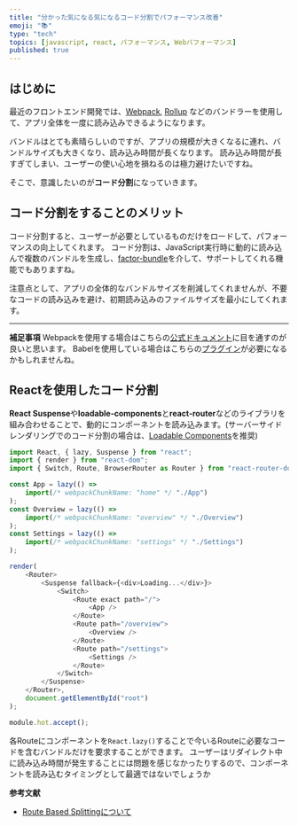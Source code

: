 ```yaml
---
title: "分かった気になる気になるコード分割でパフォーマンス改善"
emoji: "📚"
type: "tech" 
topics: [javascript, react, パフォーマンス, Webパフォーマンス]
published: true 
---
```

## はじめに 
最近のフロントエンド開発では、[Webpack](https://webpack.js.org/), [Rollup](https://rollupjs.org/guide/en/) などのバンドラーを使用して、アプリ全体を一度に読み込みできるようになります。

バンドルはとても素晴らしいのですが、アプリの規模が大きくなるに連れ、バンドルサイズも大きくなり、読み込み時間が長くなります。
読み込み時間が長すぎてしまい、ユーザーの使い心地を損ねるのは極力避けたいですね。

そこで、意識したいのが**コード分割**になっていきます。

## コード分割をすることのメリット
コード分割すると、ユーザーが必要としているものだけをロードして、パフォーマンスの向上してくれます。
コード分割は、JavaScript実行時に動的に読み込んで複数のバンドルを生成し、[factor-bundle](https://github.com/browserify/factor-bundle)を介して、サポートしてくれる機能でもありますね。

注意点として、アプリの全体的なバンドルサイズを削減してくれませんが、不要なコードの読み込みを避け、初期読み込みのファイルサイズを最小にしてくれます。

-----
**補足事項**
Webpackを使用する場合はこちらの[公式ドキュメント](https://webpack.js.org/guides/code-splitting/)に目を通すのが良いと思います。
Babelを使用している場合はこちらの[プラグイン](https://classic.yarnpkg.com/en/package/@babel/plugin-syntax-dynamic-import)が必要になるかもしれませんね。

## Reactを使用したコード分割
**React Suspense**や**loadable-components**と**react-router**などのライブラリを組み合わせることで、動的にコンポーネントを読み込みます。(サーバーサイドレンダリングでのコード分割の場合は、[Loadable Components](https://github.com/gregberge/loadable-components)を推奨)

```js:index.js
import React, { lazy, Suspense } from "react";
import { render } from "react-dom";
import { Switch, Route, BrowserRouter as Router } from "react-router-dom";

const App = lazy(() => 
    import(/* webpackChunkName: "home" */ "./App")
);
const Overview = lazy(() =>
    import(/* webpackChunkName: "overview" */ "./Overview")
);
const Settings = lazy(() =>
    import(/* webpackChunkName: "settings" */ "./Settings")
);

render(
    <Router>
        <Suspense fallback={<div>Loading...</div>}>
            <Switch>
                <Route exact path="/">
                    <App />
                </Route>
                <Route path="/overview">
                    <Overview />
                </Route>
                <Route path="/settings">
                    <Settings />
                </Route>
            </Switch>
        </Suspense>
    </Router>,
    document.getElementById("root")
);

module.hot.accept();
```
各Routeにコンポーネントを`React.lazy()`することで今いるRouteに必要なコードを含むバンドルだけを要求することができます。
ユーザーはリダイレクト中に読み込み時間が発生することには問題を感じなかったりするので、コンポーネントを読み込むタイミングとして最適ではないでしょうか

**参考文献**
- [Route Based Splittingについて](https://www.patterns.dev/posts/route-based/)
